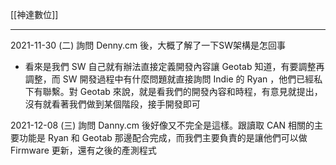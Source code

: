 [[神達數位]]

---

2021-11-30 (二) 詢問 Denny.cm 後，大概了解了一下SW架構是怎回事
- 看來是我們 SW 自己就有辦法直接定義開發內容讓 Geotab 知道，有要調整再調整，而 SW 開發過程中有什麼問題就直接詢問 Indie 的 Ryan ，他們已經私下有聯繫。對 Geotab 來說，就是看我們的開發內容和時程，有意見就提出，沒有就看著我們做到某個階段，接手開發即可

2021-12-08 (三) 詢問 Danny.cm 後好像又不完全是這樣。跟讀取 CAN 相關的主要功能是 Ryan 和 Geotab 那邊配合完成，而我們主要負責的是讓他們可以做 Firmware 更新，還有之後的產測程式

